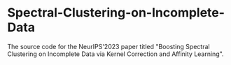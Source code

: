 # Spectral-Clustering-on-Incomplete-Data

The source code for the NeurIPS'2023 paper titled "Boosting Spectral Clustering on Incomplete Data via Kernel Correction and Affinity Learning".
